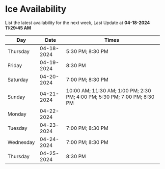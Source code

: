 # Ice Availability

List the latest availability for the next week, Last Update at **04-18-2024 11:29:45 AM**

| Day         | Date        | Times       |
| ----------- | ----------- | ----------- |
|Thursday|04-18-2024|5:30 PM; 8:30 PM|
|Friday|04-19-2024|8:30 PM|
|Saturday|04-20-2024|7:00 PM; 8:30 PM|
|Sunday|04-21-2024|10:00 AM; 11:30 AM; 1:00 PM; 2:30 PM; 4:00 PM; 5:30 PM; 7:00 PM; 8:30 PM|
|Monday|04-22-2024||
|Tuesday|04-23-2024|7:00 PM; 8:30 PM|
|Wednesday|04-24-2024|7:00 PM; 8:30 PM|
|Thursday|04-25-2024|8:30 PM|
